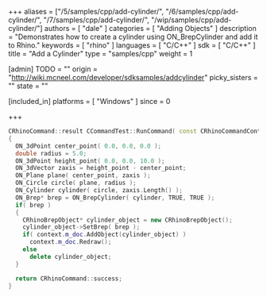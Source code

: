 +++
aliases = ["/5/samples/cpp/add-cylinder/", "/6/samples/cpp/add-cylinder/", "/7/samples/cpp/add-cylinder/", "/wip/samples/cpp/add-cylinder/"]
authors = [ "dale" ]
categories = [ "Adding Objects" ]
description = "Demonstrates how to create a cylinder using ON_BrepCylinder and add it to Rhino."
keywords = [ "rhino" ]
languages = [ "C/C++" ]
sdk = [ "C/C++" ]
title = "Add a Cylinder"
type = "samples/cpp"
weight = 1

[admin]
TODO = ""
origin = "http://wiki.mcneel.com/developer/sdksamples/addcylinder"
picky_sisters = ""
state = ""

[included_in]
platforms = [ "Windows" ]
since = 0

+++

```cpp
CRhinoCommand::result CCommandTest::RunCommand( const CRhinoCommandContext& context )
{
  ON_3dPoint center_point( 0.0, 0.0, 0.0 );
  double radius = 5.0;
  ON_3dPoint height_point( 0.0, 0.0, 10.0 );
  ON_3dVector zaxis = height_point - center_point;
  ON_Plane plane( center_point, zaxis );
  ON_Circle circle( plane, radius );
  ON_Cylinder cylinder( circle, zaxis.Length() );
  ON_Brep* brep = ON_BrepCylinder( cylinder, TRUE, TRUE );
  if( brep )
  {
    CRhinoBrepObject* cylinder_object = new CRhinoBrepObject();
    cylinder_object->SetBrep( brep );
    if( context.m_doc.AddObject(cylinder_object) )
      context.m_doc.Redraw();
    else
      delete cylinder_object;
  }

  return CRhinoCommand::success;
}
```

